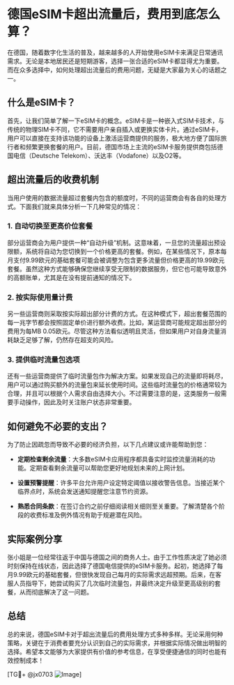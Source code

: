 # 德国eSIM卡超出流量后，费用到底怎么算？

在德国，随着数字化生活的普及，越来越多的人开始使用eSIM卡来满足日常通讯需求。无论是本地居民还是短期游客，选择一张合适的eSIM卡都显得尤为重要。而在众多选择中，如何处理超出流量后的费用问题，无疑是大家最为关心的话题之一。

## 什么是eSIM卡？

首先，让我们简单了解一下eSIM卡的概念。eSIM卡是一种嵌入式SIM卡技术，与传统的物理SIM卡不同，它不需要用户亲自插入或更换实体卡片。通过eSIM卡，用户可以直接在支持该功能的设备上激活运营商提供的服务，极大地方便了国际旅行者和频繁更换套餐的用户。目前，德国市场上主流的eSIM卡服务提供商包括德国电信（Deutsche Telekom）、沃达丰（Vodafone）以及O2等。

## 超出流量后的收费机制

当用户使用的数据流量超过套餐内包含的额度时，不同的运营商会有各自的处理方式。下面我们就来具体分析一下几种常见的情况：

### 1. 自动切换至更高价位套餐

部分运营商会为用户提供一种“自动升级”机制。这意味着，一旦您的流量超出预设限额，系统将自动为您切换到一个价格更高的套餐。例如，在某些情况下，原本每月支付9.99欧元的基础套餐可能会被调整为包含更多流量但价格更高的19.99欧元套餐。虽然这种方式能够确保您继续享受无限制的数据服务，但它也可能导致意外的高额账单，尤其是在没有提前通知的情况下。

### 2. 按实际使用量计费

另一些运营商则采取按实际超出部分计费的方式。在这种模式下，超出套餐范围的每一兆字节都会按照固定单价进行额外收费。比如，某运营商可能规定超出部分的费用为每MB 0.05欧元。尽管这种方法看似透明且灵活，但如果用户对自身流量消耗缺乏足够了解，仍然存在超支的风险。

### 3. 提供临时流量包选项

还有一些运营商提供了临时流量包作为解决方案。如果发现自己的流量即将耗尽，用户可以通过购买额外的流量包来延长使用时间。这些临时流量包的价格通常较为合理，并且可以根据个人需求自由选择大小。不过需要注意的是，这类服务一般需要手动操作，因此及时关注账户状态非常重要。

## 如何避免不必要的支出？

为了防止因疏忽而导致不必要的经济负担，以下几点建议或许能帮助到您：

- **定期检查剩余流量**：大多数eSIM卡应用程序都具备实时监控流量消耗的功能。定期查看剩余流量可以帮助您更好地规划未来的上网计划。
  
- **设置预警提醒**：许多平台允许用户设定特定阈值以接收警告信息。当接近某个临界点时，系统会发送通知提醒您注意节约资源。

- **熟悉合同条款**：在签订合约之前仔细阅读相关细则至关重要。了解清楚各个阶段的收费标准及例外情况有助于规避潜在风险。

## 实际案例分享

张小姐是一位经常往返于中国与德国之间的商务人士。由于工作性质决定了她必须时刻保持在线状态，因此选择了德国电信提供的eSIM卡服务。起初，她选择了每月9.99欧元的基础套餐，但很快发现自己每月的实际需求远超预期。后来，在客服人员指导下，她尝试购买了几次临时流量包，并最终决定升级至更高级别的套餐，从而彻底解决了这一问题。

## 总结

总的来说，德国eSIM卡对于超出流量后的费用处理方式多种多样。无论采用何种策略，关键在于消费者要充分认识到自己的实际需求，并根据实际情况做出明智的选择。希望本文能够为大家提供有价值的参考信息，在享受便捷通信的同时也能有效控制成本！

[TG💪+ @jx0703 ![Image](https://github.com/user-attachments/assets/dbca1d08-cadb-493c-b0ec-ad6f7a83f270)]